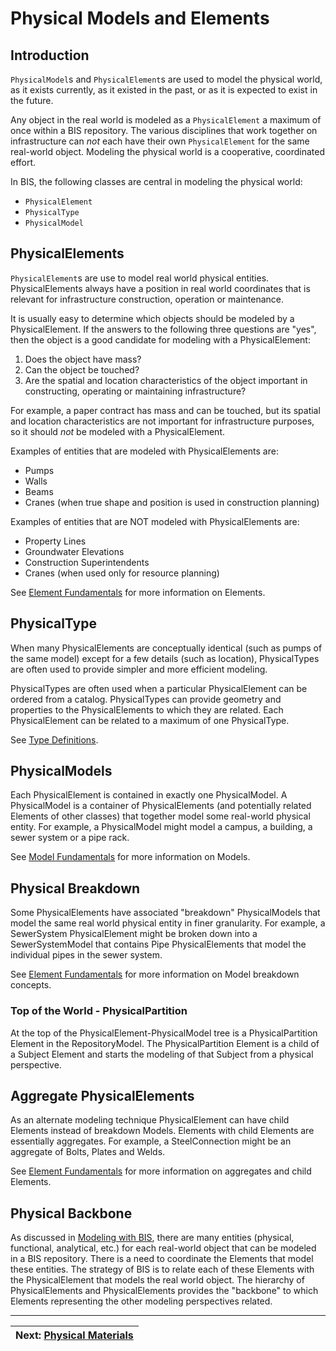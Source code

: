 # Physical Models and Elements

<!-- Responsible for this page: ?????? -->

## Introduction

`PhysicalModel`s and `PhysicalElement`s are used to model the physical world, as it exists currently, as it existed in the past, or as it is expected to exist in the future.

Any object in the real world is modeled as a `PhysicalElement` a maximum of once within a BIS repository. The various disciplines that work together on infrastructure can *not* each have their own `PhysicalElement` for the same real-world object. Modeling the physical world is a cooperative, coordinated effort.

In BIS, the following classes are central in modeling the physical world:

- `PhysicalElement`
- `PhysicalType`
- `PhysicalModel`

## PhysicalElements

`PhysicalElement`s are use to model real world physical entities. PhysicalElements always have a position in real world coordinates that is relevant for infrastructure construction, operation or maintenance.

It is usually easy to determine which objects should be modeled by a PhysicalElement. If the answers to the following three questions are "yes", then the object is a good candidate for modeling with a PhysicalElement:

1. Does the object have mass?
2. Can the object be touched?
3. Are the spatial and location characteristics of the object important in constructing, operating or maintaining infrastructure?

For example, a paper contract has mass and can be touched, but its spatial and location characteristics are not important for infrastructure purposes, so it should *not* be modeled with a PhysicalElement.

Examples of entities that are modeled with PhysicalElements are:

- Pumps
- Walls
- Beams
- Cranes (when true shape and position is used in construction planning)

Examples of entities that are NOT modeled with PhysicalElements are:

- Property Lines
- Groundwater Elevations
- Construction Superintendents
- Cranes (when used only for resource planning)

See [Element Fundamentals](../foundation/element-fundamentals.md) for more information on Elements.

## PhysicalType

When many PhysicalElements are conceptually identical (such as pumps of the same model) except for a few details (such as location), PhysicalTypes are often used to provide simpler and more efficient modeling.

PhysicalTypes are often used when a particular PhysicalElement can be ordered from a catalog.
PhysicalTypes can provide geometry and properties to the PhysicalElements to which they are related.
Each PhysicalElement can be related to a maximum of one PhysicalType.

See [Type Definitions](../foundation/type-definitions.md).

## PhysicalModels

Each PhysicalElement is contained in exactly one PhysicalModel. A PhysicalModel is a container of PhysicalElements (and potentially related Elements of other classes) that together model some real-world physical entity. For example, a PhysicalModel might model a campus, a building, a sewer system or a pipe rack.

See [Model Fundamentals](../foundation/model-fundamentals.md) for more information on Models.

## Physical Breakdown

Some PhysicalElements have associated "breakdown" PhysicalModels that model the same real world physical entity in finer granularity. For example, a SewerSystem PhysicalElement might be broken down into a SewerSystemModel that contains Pipe PhysicalElements that model the individual pipes in the sewer system.

See  [Element Fundamentals](../foundation/element-fundamentals.md) for more information on Model breakdown concepts.

### Top of the World - PhysicalPartition

At the top of the PhysicalElement-PhysicalModel tree is a PhysicalPartition Element in the RepositoryModel. The PhysicalPartition Element is a child of a Subject Element and starts the modeling of that Subject from a physical perspective.

## Aggregate PhysicalElements

As an alternate modeling technique PhysicalElement can have child Elements instead of breakdown Models. Elements with child Elements are essentially aggregates. For example, a SteelConnection might be an aggregate of Bolts, Plates and Welds.

See  [Element Fundamentals](../foundation/element-fundamentals.md) for more information on aggregates and child Elements.

## Physical Backbone

As discussed in [Modeling with BIS](../intro/modeling-with-bis.md), there are many entities (physical, functional, analytical, etc.) for each real-world object that can be modeled in a BIS repository. There is a need to coordinate the Elements that model these entities. The strategy of BIS is to relate each of these Elements with the PhysicalElement that models the real world object. The hierarchy of PhysicalElements and PhysicalElements provides the "backbone" to which Elements representing the other modeling perspectives related.

<!-- Future work:
1. Explain Physical breakdowns strategy (Site, Facility, System, etc.)...after we lock it down.
2. Provide example hierarchies
3. Redo outline. Likely strategy:
    ## Introduction
    ## PhysicalElements, PhysicalTypes and PhysicalModels
    ## Physical Backbone
    ## Physical Model Hierarchy
4. Supplement with more figures.
-->

---
| Next: [Physical Materials](./physical-materials.md)
|:---
